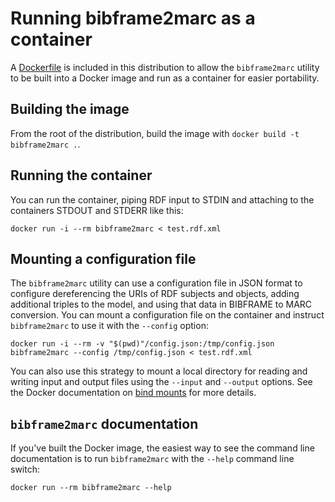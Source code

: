 # Running bibframe2marc as a container

A [Dockerfile](Dockerfile) is included in this distribution to allow the `bibframe2marc` utility to be built into a Docker image and run as a container for easier portability.

## Building the image

From the root of the distribution, build the image with `docker build -t bibframe2marc .`.

## Running the container

You can run the container, piping RDF input to STDIN and attaching to the containers STDOUT and STDERR like this:

    docker run -i --rm bibframe2marc < test.rdf.xml

## Mounting a configuration file

The `bibframe2marc` utility can use a configuration file in JSON format to configure dereferencing the URIs of RDF subjects and objects, adding additional triples to the model, and using that data in BIBFRAME to MARC conversion. You can mount a configuration file on the container and instruct `bibframe2marc` to use it with the `--config` option:

    docker run -i --rm -v "$(pwd)"/config.json:/tmp/config.json bibframe2marc --config /tmp/config.json < test.rdf.xml

You can also use this strategy to mount a local directory for reading and writing input and output files using the `--input` and `--output` options. See the Docker documentation on [bind mounts](https://docs.docker.com/storage/bind-mounts/) for more details.

## `bibframe2marc` documentation

If you've built the Docker image, the easiest way to see the command line documentation is to run `bibframe2marc` with the `--help` command line switch:

    docker run --rm bibframe2marc --help
